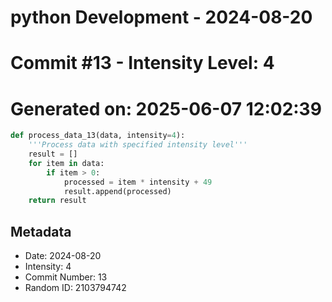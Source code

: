 ﻿# python Development - 2024-08-20
# Commit #13 - Intensity Level: 4
# Generated on: 2025-06-07 12:02:39
```python
def process_data_13(data, intensity=4):
    '''Process data with specified intensity level'''
    result = []
    for item in data:
        if item > 0:
            processed = item * intensity + 49
            result.append(processed)
    return result
```
## Metadata
- Date: 2024-08-20
- Intensity: 4
- Commit Number: 13
- Random ID: 2103794742
